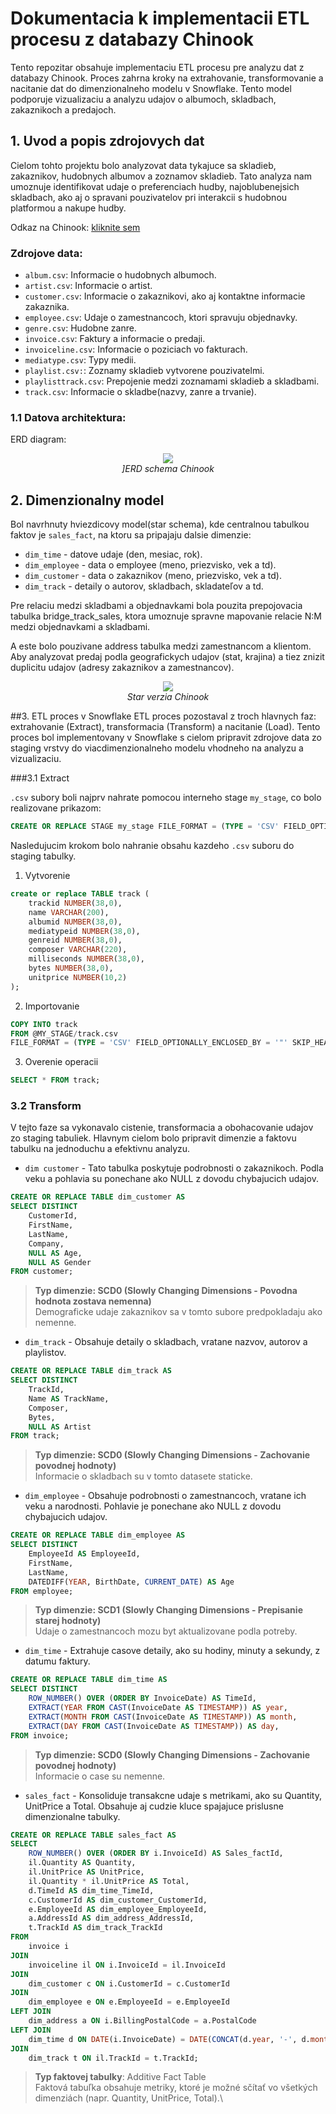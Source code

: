 # Dokumentacia k implementacii ETL procesu z databazy Chinook


Tento repozitar obsahuje implementaciu ETL procesu pre analyzu dat z databazy Chinook. Proces zahrna kroky na extrahovanie, transformovanie a nacitanie dat do dimenzionalneho modelu v Snowflake. Tento model podporuje vizualizaciu a analyzu udajov o albumoch, skladbach, zakaznikoch a predajoch.


## 1. Uvod a popis zdrojovych dat

Cielom tohto projektu bolo analyzovat data tykajuce sa skladieb, zakaznikov, hudobnych albumov a zoznamov skladieb. Tato analyza nam umoznuje identifikovat udaje o preferenciach hudby, najoblubenejsich skladbach, ako aj o spravani pouzivatelov pri interakcii s hudobnou platformou a nakupe hudby.

Odkaz na Chinook: [kliknite sem](https://github.com/lerocha/chinook-database)


### Zdrojove data:

- `album.csv`: Informacie o hudobnych albumoch.
- `artist.csv`: Informacie o artist.
- `customer.csv`: Informacie o zakaznikovi, ako aj kontaktne informacie zakaznika.
- `employee.csv`: Udaje o zamestnancoch, ktori spravuju objednavky.
- `genre.csv`: Hudobne zanre.
- `invoice.csv`: Faktury a informacie o predaji.
- `invoiceline.csv`: Informacie o poziciach vo fakturach.
- `mediatype.csv`: Typy medii.
- `playlist.csv:`: Zoznamy skladieb vytvorene pouzivatelmi.
- `playlisttrack.csv`: Prepojenie medzi zoznamami skladieb a skladbami.
- `track.csv`: Informacie o skladbe(nazvy, zanre a trvanie).

### 1.1 Datova architektura:

ERD diagram:

<p align="center">
  <img src="https://github.com/aiyanurram/chinook_db_projekt/blob/main/chinook_erd.png">
  <br>
  <em>]ERD schema Chinook</em>
</p>

## 2. Dimenzionalny model

Bol navrhnuty hviezdicovy model(star schema), kde centralnou tabulkou faktov je `sales_fact`, na ktoru sa pripajaju dalsie dimenzie:

- `dim_time` - datove udaje (den, mesiac, rok).
- `dim_employee` - data o employee (meno, priezvisko, vek a td).
- `dim_customer` - data o zakaznikov (meno, priezvisko, vek a td).
- `dim_track` - detaily o autorov, skladbach, skladateľov a td.

Pre relaciu medzi skladbami a objednavkami bola pouzita prepojovacia tabulka bridge_track_sales, ktora umoznuje spravne mapovanie relacie N:M medzi objednavkami a skladbami.

A este bolo pouzivane address tabulka medzi zamestnancom a klientom. Aby analyzovat predaj podla geografickych udajov (stat, krajina) a tiez znizit duplicitu udajov (adresy zakaznikov a zamestnancov).

<p align="center">
  <img src="https://github.com/aiyanurram/chinook_db_projekt/blob/main/star_version.png">
  <br>
  <em>Star verzia Chinook</em>
</p>

##3. ETL proces v Snowflake
ETL proces pozostaval z troch hlavnych faz: extrahovanie (Extract), transformacia (Transform) a nacitanie (Load). Tento proces bol implementovany v Snowflake s cielom pripravit zdrojove data zo staging vrstvy do viacdimenzionalneho modelu vhodneho na analyzu a vizualizaciu.

###3.1 Extract

`.csv` subory boli najprv nahrate pomocou interneho stage `my_stage`, co bolo realizovane prikazom:

```sql
CREATE OR REPLACE STAGE my_stage FILE_FORMAT = (TYPE = 'CSV' FIELD_OPTIONALLY_ENCLOSED_BY = '"');
```

Nasledujucim krokom bolo nahranie obsahu kazdeho `.csv` suboru do staging tabulky. 

1. Vytvorenie

```sql
create or replace TABLE track (
    trackid NUMBER(38,0),
    name VARCHAR(200),
    albumid NUMBER(38,0),
    mediatypeid NUMBER(38,0),
    genreid NUMBER(38,0),
    composer VARCHAR(220),
    milliseconds NUMBER(38,0),
    bytes NUMBER(38,0),
    unitprice NUMBER(10,2)
);
```

2. Importovanie
   
```sql
COPY INTO track
FROM @MY_STAGE/track.csv
FILE_FORMAT = (TYPE = 'CSV' FIELD_OPTIONALLY_ENCLOSED_BY = '"' SKIP_HEADER = 1);
```

3. Overenie operacii

```sql
SELECT * FROM track;
```

### 3.2 Transform

V tejto faze sa vykonavalo cistenie, transformacia a obohacovanie udajov zo staging tabuliek. Hlavnym cielom bolo pripravit dimenzie a faktovu tabulku na jednoduchu a efektivnu analyzu.

- `dim customer` - Tato tabulka poskytuje podrobnosti o zakaznikoch. Podla veku a pohlavia su ponechane ako NULL z dovodu chybajucich udajov.

```sql
CREATE OR REPLACE TABLE dim_customer AS
SELECT DISTINCT
    CustomerId,
    FirstName,
    LastName,
    Company,
    NULL AS Age,
    NULL AS Gender
FROM customer;
```

>**Typ dimenzie: SCD0 (Slowly Changing Dimensions - Povodna hodnota zostava nemenna)**<br>
>Demograficke udaje zakaznikov sa v tomto subore predpokladaju ako nemenne.

- `dim_track` - Obsahuje detaily o skladbach, vratane nazvov, autorov a playlistov.

```sql
CREATE OR REPLACE TABLE dim_track AS
SELECT DISTINCT
    TrackId,
    Name AS TrackName,
    Composer,
    Bytes,
    NULL AS Artist
FROM track;
```

>**Typ dimenzie: SCD0 (Slowly Changing Dimensions - Zachovanie povodnej hodnoty)**<br>
>Informacie o skladbach su v tomto datasete staticke.

- `dim_employee` - Obsahuje podrobnosti o zamestnancoch, vratane ich veku a narodnosti. Pohlavie je ponechane ako NULL z dovodu chybajucich udajov.

```sql
CREATE OR REPLACE TABLE dim_employee AS
SELECT DISTINCT
    EmployeeId AS EmployeeId,
    FirstName,
    LastName,
    DATEDIFF(YEAR, BirthDate, CURRENT_DATE) AS Age
FROM employee;
```

>**Typ dimenzie: SCD1 (Slowly Changing Dimensions - Prepisanie starej hodnoty)**<br>
>Udaje o zamestnancoch mozu byt aktualizovane podla potreby.

- `dim_time` - Extrahuje casove detaily, ako su hodiny, minuty a sekundy, z datumu faktury.

```sql
CREATE OR REPLACE TABLE dim_time AS
SELECT DISTINCT
    ROW_NUMBER() OVER (ORDER BY InvoiceDate) AS TimeId,
    EXTRACT(YEAR FROM CAST(InvoiceDate AS TIMESTAMP)) AS year,
    EXTRACT(MONTH FROM CAST(InvoiceDate AS TIMESTAMP)) AS month,
    EXTRACT(DAY FROM CAST(InvoiceDate AS TIMESTAMP)) AS day,
FROM invoice;
```

>**Typ dimenzie: SCD0 (Slowly Changing Dimensions - Zachovanie povodnej hodnoty)**<br>
>Informacie o case su nemenne.

- `sales_fact` - Konsoliduje transakcne udaje s metrikami, ako su Quantity, UnitPrice a Total. Obsahuje aj cudzie kluce spajajuce prislusne dimenzionalne tabulky.

```sql
CREATE OR REPLACE TABLE sales_fact AS
SELECT
    ROW_NUMBER() OVER (ORDER BY i.InvoiceId) AS Sales_factId,
    il.Quantity AS Quantity,
    il.UnitPrice AS UnitPrice,
    il.Quantity * il.UnitPrice AS Total,
    d.TimeId AS dim_time_TimeId,
    c.CustomerId AS dim_customer_CustomerId,
    e.EmployeeId AS dim_employee_EmployeeId,
    a.AddressId AS dim_address_AddressId,
    t.TrackId AS dim_track_TrackId
FROM
    invoice i
JOIN
    invoiceline il ON i.InvoiceId = il.InvoiceId
JOIN
    dim_customer c ON i.CustomerId = c.CustomerId
JOIN
    dim_employee e ON e.EmployeeId = e.EmployeeId
LEFT JOIN
    dim_address a ON i.BillingPostalCode = a.PostalCode
LEFT JOIN
    dim_time d ON DATE(i.InvoiceDate) = DATE(CONCAT(d.year, '-', d.month, '-', d.day))
JOIN
    dim_track t ON il.TrackId = t.TrackId;
```

>**Typ faktovej tabulky**: Additive Fact Table<br>
>Faktová tabuľka obsahuje metriky, ktoré je možné sčítať vo všetkých dimenziách (napr. Quantity, UnitPrice, Total).\
